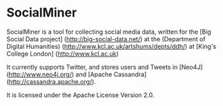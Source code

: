 SocialMiner
===========

SocialMiner is a tool for collecting social media data, written for the [Big Social Data project] (http://big-social-data.net/) at the
(Department of Digital Humanities) (http://www.kcl.ac.uk/artshums/depts/ddh/) at [King's College London] (http://www.kcl.ac.uk)

It currently supports Twitter, and stores users and Tweets in [Neo4J] (http://www.neo4j.org/)
and [Apache Cassandra] (http://cassandra.apache.org/).

It is licensed under the Apache License Version 2.0.